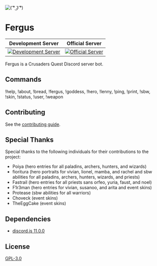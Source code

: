 ![](https://raw.githubusercontent.com/Johj/fergus/master/assets/fergus.png "( ͡° ͜ʖ ͡°)")

# Fergus
| Development Server | Official Server |
|:-----------:|:---------------:|
| [![](https://discordapp.com/api/guilds/258167954913361930/widget.png "Development Server")](https://discord.gg/WjEFnzC) | [![](https://discordapp.com/api/guilds/206599473282023424/widget.png "Official Server")](https://discord.gg/6TRnyhj) |

Fergus is a Crusaders Quest Discord server bot.

## Commands
!help, !about, !bread, !fergus, !goddess, !hero, !lenny, !ping, !print, !sbw, !skin, !status, !user, !weapon

## Contributing
See the [contributing guide](https://github.com/Johj/fergus/tree/master/contribute).

## Special Thanks
Special thanks to the following individuals for their contributions to the project:
- Poiya (hero entries for all paladins, archers, hunters, and wizards)
- fioritura (hero portraits for vivian, lionel, mamba, and rachel and sbw abilities for all paladins, archers, hunters, wizards, and priests)
- Fastrail (hero entries for all priests sans orfeo, yuria, faust, and noel)
- F1r3man (hero entries for vivian, susanoo, and arita and event skins)
- Protease (sbw abilities for all warriors)
- Choveck (event skins)
- TheEggCake (event skins)

## Dependencies
- [discord.js 11.0.0](https://github.com/hydrabolt/discord.js)

## License
[GPL-3.0](https://raw.githubusercontent.com/Johj/fergus/master/LICENSE)
